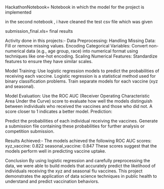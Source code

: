 HackathonNotebook= Notebook in which the model for the project is implemented

in the second notebook , i have cleaned the test csv file which was given

submission_final.xls= final results 

Activity done in this projects:-
Data Preprocessing:
Handling Missing Data: Fill or remove missing values.
Encoding Categorical Variables: Convert non-numerical data (e.g., age group, race) into numerical format using techniques like one-hot encoding.
Scaling Numerical Features: Standardize features to ensure they have similar scales.

Model Training:
Use logistic regression models to predict the probabilities of receiving each vaccine. Logistic regression is a statistical method used for binary classification problems.
Train separate models for each vaccine (xyz and seasonal).

Model Evaluation:
Use the ROC AUC (Receiver Operating Characteristic Area Under the Curve) score to evaluate how well the models distinguish between individuals who received the vaccines and those who did not. A score closer to 1 indicates a better model.
Prediction:

Predict the probabilities of each individual receiving the vaccines.
Generate a submission file containing these probabilities for further analysis or competition submission.

Results Achieved:-
The models achieved the following ROC AUC scores:
xyz_vaccine: 0.822
seasonal_vaccine: 0.847
These scores suggest that the models perform well in predicting vaccine uptake.

Conclusion
By using logistic regression and carefully preprocessing the data, we were able to build models that accurately predict the likelihood of individuals receiving the xyz and seasonal flu vaccines. This project demonstrates the application of data science techniques in public health to understand and predict vaccination behaviors.
